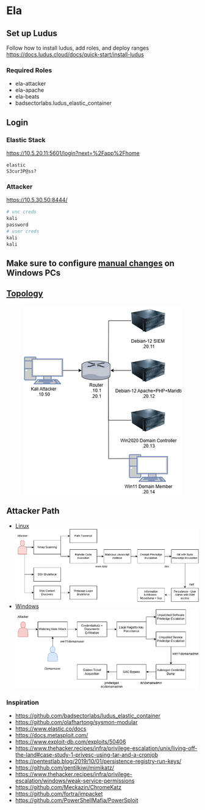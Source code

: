 # Ela

## Set up Ludus
Follow how to install ludus, add roles, and deploy ranges
https://docs.ludus.cloud/docs/quick-start/install-ludus

### Required Roles
- ela-attacker
- ela-apache
- ela-beats
- badsectorlabs.ludus_elastic_container

## Login 
### Elastic Stack
https://10.5.20.11:5601/login?next=%2Fapp%2Fhome

```
elastic
S3cur3P@ss?
```

### Attacker 
https://10.5.30.50:8444/

```bash
# vnc creds
kali
password
# user creds
kali
kali
```

## Make sure to configure [manual changes](./changes.md) on Windows PCs

## [Topology](./topology-tests/topology.yml)
<img src="./topology-tests/topology.png" alt="Topology" style="display: block; margin: 0 auto;" />

## Attacker Path
- [Linux](./roles/ela-attacker/files/linux/attacker.md)
![](./images/linux.png)
- [Windows](./roles/ela-attacker/files/windows/attacker.md)
![](./images/windows.png)

### Inspiration
- https://github.com/badsectorlabs/ludus_elastic_container
- https://github.com/olafhartong/sysmon-modular
- https://www.elastic.co/docs
- https://docs.metasploit.com/
- https://www.exploit-db.com/exploits/50406
- https://www.thehacker.recipes/infra/privilege-escalation/unix/living-off-the-land#case-study-1-privesc-using-tar-and-a-cronjob
- https://pentestlab.blog/2019/10/01/persistence-registry-run-keys/
- https://github.com/gentilkiwi/mimikatz/
- https://www.thehacker.recipes/infra/privilege-escalation/windows/weak-service-permissions
- https://github.com/Meckazin/ChromeKatz
- https://github.com/fortra/impacket
- https://github.com/PowerShellMafia/PowerSploit